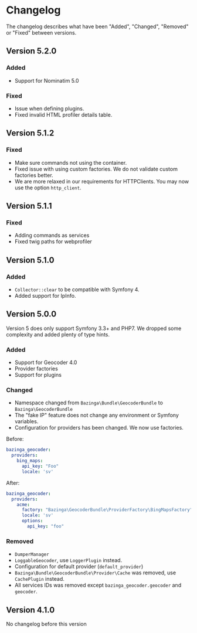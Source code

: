 # Changelog

The changelog describes what have been "Added", "Changed", "Removed" or "Fixed" between versions. 

## Version 5.2.0

### Added 

- Support for Nominatim 5.0

### Fixed

- Issue when defining plugins. 
- Fixed invalid HTML profiler details table.

## Version 5.1.2

### Fixed

- Make sure commands not using the container. 
- Fixed issue with using custom factories. We do not validate custom factories better. 
- We are more relaxed in our requirements for HTTPClients. You may now use the option `http_client`. 

## Version 5.1.1

### Fixed

- Adding commands as services
- Fixed twig paths for webprofiler

## Version 5.1.0

### Added

- `Collector::clear` to be compatible with Symfony 4. 
- Added support for IpInfo. 

## Version 5.0.0

Version 5 does only support Symfony 3.3+ and PHP7. We dropped some complexity and added plenty of type hints.  

### Added

- Support for Geocoder 4.0
- Provider factories
- Support for plugins

### Changed

- Namespace changed from `Bazinga\Bundle\GeocoderBundle` to `Bazinga\GeocoderBundle`
- The "fake IP" feature does not change any environment or Symfony variables. 
- Configuration for providers has been changed. We now use factories.

Before:

```yaml
bazinga_geocoder:
  providers:
    bing_maps:
      api_key: "Foo"
      locale: 'sv'
``` 
After:

```yaml
bazinga_geocoder:
  providers:
    acme:
      factory: "Bazinga\GeocoderBundle\ProviderFactory\BingMapsFactory"
      locale: 'sv'
      options:
        api_key: "foo"
``` 

### Removed

- `DumperManager`
- `LoggableGeocoder`, use `LoggerPlugin` instead. 
- Configuration for default provider (`default_provider`)
- `Bazinga\Bundle\GeocoderBundle\Provider\Cache` was removed, use `CachePlugin` instead. 
- All services IDs was removed except `bazinga_geocoder.geocoder` and `geocoder`.

## Version 4.1.0

No changelog before this version
